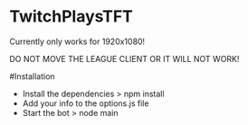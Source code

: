 # TwitchPlaysTFT
Currently only works for 1920x1080!

DO NOT MOVE THE LEAGUE CLIENT OR IT WILL NOT WORK!

#Installation
- Install the dependencies > npm install
- Add your info to the options.js file
- Start the bot > node main